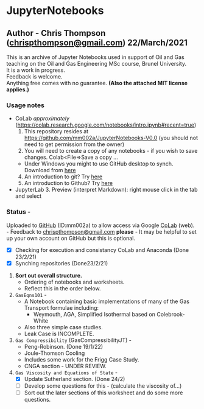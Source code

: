 # JupyterNotebooks
## Author - Chris Thompson (chrispthompson@gmail.com) 22/March/2021


This is an archive of Jupyter Notebooks used in support of Oil and Gas teaching on the Oil and Gas Engineering MSc course, Brunel University.  
It is a work in progress.  
Feedback is welcome.  
Anything free comes with no guarantee.
**(Also the attached MIT license applies.)**


### Usage notes
   - CoLab *approximately* (https://colab.research.google.com/notebooks/intro.ipynb#recent=true)
      1. This repository resides at https://github.com/mm002a/JupyterNotebooks-V0.0 (you should not need to get permission from the owner)
      2. You will need to create a copy of any notebooks - if you wish to save changes. Colab<File=>Save a copy ...  
      - Under Windows you might to use GitHub desktop to synch. Download from [here](https://desktop.github.com/)
      4. An introduction to git? Try [here](https://medium.com/@itswisdomagain/git-101-introduction-to-git-for-newbies-bb14f6f9fc1)
      5. An introduction to Github? Try [here](https://lab.github.com/githubtraining/introduction-to-github)
   - JupyterLab
      3. Preview (interpret Markdown): right mouse click in the tab and select <Show Markdown Preview>
   
### Status - 
Uploaded to [GitHub](https://github.com/) (ID:mm002a) to allow access via Google [CoLab](https://colab.research.google.com/notebooks/intro.ipynb#recent=true) (web).
        - Feedback to chrispthompson@gmail.com **please**
        - It may be helpful to set up your own account on GitHub but this is optional.
   - [x] Checking for execution and consistancy CoLab and Anaconda (Done 23/2/21)
   - [x] Synching repositories (Done23/2/21)
   1. **Sort out overall structure.**
      - Ordering of notebooks and worksheets.
      - Reflect this in the order below.
   1. `GasEqns101` -
      - A Notebook containing basic implementations of many of the Gas Transport formulae including:
        - Weymouth, AGA, Simplified Isothermal based on Colebrook-White
      - Also three simple case studies.
      - Leak Case is INCOMPLETE.
   3. `Gas Compressibility` (GasCompressibilityJT) -
      - Peng-Robinson. (Done 19/1/22)
      - Joule-Thomson Cooling
      - Includes some work for the Frigg Case Study.
      - CNGA section - UNDER REVIEW.
   4. `Gas Viscosity and Equations of State` - 
      - [x] Update Sutherland section. (Done 24/2)
      - [ ] Develop some questions for this - (calculate the viscosity of...)
      - [ ] Sort out the later sections of this worksheet and do some more questions.  

